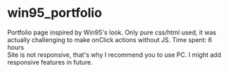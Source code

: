 # win95_portfolio
Portfolio page inspired by Win95's look.
Only pure css/html used, it was actually challenging to make onClick actions without JS.
Time spent: 6 hours
<br>
Site is not responsive, that's why I recommend you to use PC.
I might add responsive features in future.
